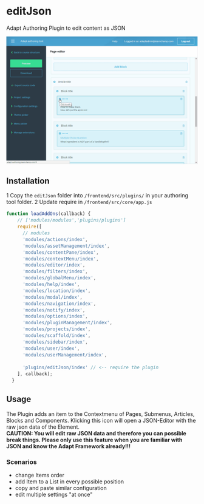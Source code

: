 # editJson
Adapt Authoring Plugin to edit content as JSON

![edit json screenflow](https://github.com/LearnChamp/sharedAssets/blob/master/assets/editJson.gif?raw=true)

## Installation
1 Copy the `editJson` folder into `/frontend/src/plugins/` in your authoring tool folder.
2 Update require in `/frontend/src/core/app.js`

```JavaScript
function loadAddOns(callback) {
    // ['modules/modules','plugins/plugins']
    require([
      // modules
      'modules/actions/index',
      'modules/assetManagement/index',
      'modules/contentPane/index',
      'modules/contextMenu/index',
      'modules/editor/index',
      'modules/filters/index',
      'modules/globalMenu/index',
      'modules/help/index',
      'modules/location/index',
      'modules/modal/index',
      'modules/navigation/index',
      'modules/notify/index',
      'modules/options/index',
      'modules/pluginManagement/index',
      'modules/projects/index',
      'modules/scaffold/index',
      'modules/sidebar/index',
      'modules/user/index',
      'modules/userManagement/index',
      
      'plugins/editJson/index' // <-- require the plugin
    ], callback);
  }
```

## Usage
The Plugin adds an item to the Contextmenu of Pages, Submenus, Articles, Blocks and Components. Klicking this icon will open a JSON-Editor with the raw json data of the Element.    
**CAUTION: You will edit raw JSON data and therefore you can possible break things. Please only use this feature when you are familiar with JSON and know the Adapt Framework already!!!**

### Scenarios
- change Items order
- add Item to a List in every possible position 
- copy and paste similar configuration
- edit multiple settings "at once" 